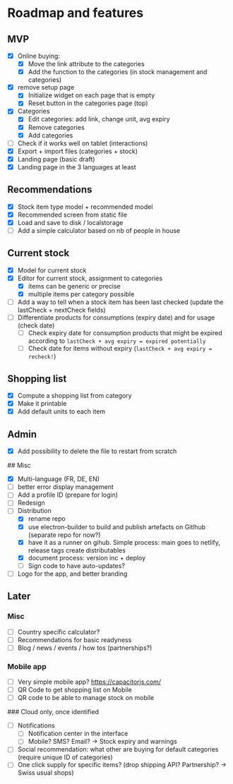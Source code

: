 # Roadmap and features

## MVP

- [x] Online buying: 
    - [x] Move the link attribute to the categories
    - [x] Add the function to the categories (in stock management and categories)
- [x] remove setup page
    - [x] Initialize widget on each page that is empty
    - [x] Reset button in the categories page (top)
- [x] Categories
    - [x] Edit categories: add link, change unit, avg expiry
    - [x] Remove categories
    - [x] Add categories 
- [ ] Check if it works well on tablet (interactions)
- [x] Export + import files (categories + stock)
- [x] Landing page (basic draft)
- [x] Landing page in the 3 languages at least

## Recommendations

- [x] Stock item type model + recommended model
- [x] Recommended screen from static file
- [x] Load and save to disk / localstorage
- [ ] Add a simple calculator based on nb of people in house

## Current stock

- [x] Model for current stock
- [x] Editor for current stock, assignment to categories
    - [x] items can be generic or precise
    - [x] multiple items per category possible
- [ ] Add a way to tell when a stock item has been last checked (update the lastCheck + nextCheck fields)
- [ ] Differentiate products for consumptions (expiry date) and for usage (check date)
    - [ ] Check expiry date for consumption products that might be expired according to `lastCheck + avg expiry = expired potentially`
    - [ ] Check date for items without expiry (`lastCheck + avg expiry = recheck!`)

## Shopping list

- [x] Compute a shopping list from category
- [x] Make it printable
- [x] Add default units to each item

## Admin

- [x] Add possibility to delete the file to restart from scratch

## Misc

- [x] Multi-language (FR, DE, EN)
- [ ] better error display management
- [ ] Add a profile ID (prepare for login)
- [ ] Redesign
- [ ] Distribution
    - [x] rename repo
    - [x] use electron-builder to build and publish artefacts on Gitlhub (separate repo for now?)
    - [x] have it as a runner on gihub. Simple process: main goes to netlify, release tags create distributables
    - [x] document process: version inc + deploy
    - [ ] Sign code to have auto-updates?
- [ ] Logo for the app, and better branding

## Later 

### Misc

- [ ] Country specific calculator?
- [ ] Recommendations for basic readyness
- [ ] Blog / news / events / how tos (partnerships?)

### Mobile app

- [ ] Very simple mobile app? https://capacitorjs.com/
- [ ] QR Code to get shopping list on Mobile 
- [ ] QR code to be able to manage stock on mobile

### Cloud only, once identified

- [ ] Notifications
    - [ ] Notification center in the interface
    - [ ] Mobile? SMS? Email? -> Stock expiry and warnings
- [ ] Social recommendation: what other are buying for default categories (require unique ID of categories)
- [ ] One click supply for specific items? (drop shipping API? Partnership? -> Swiss usual shops)